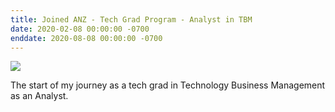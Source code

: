 ```yaml
---
title: Joined ANZ - Tech Grad Program - Analyst in TBM
date: 2020-02-08 00:00:00 -0700
enddate: 2020-08-08 00:00:00 -0700
---
```


![](https://upload.wikimedia.org/wikipedia/en/thumb/e/e7/ANZ-brand.svg/440px-ANZ-brand.svg.png)

The start of my journey as a tech grad in Technology Business Management as an Analyst.
